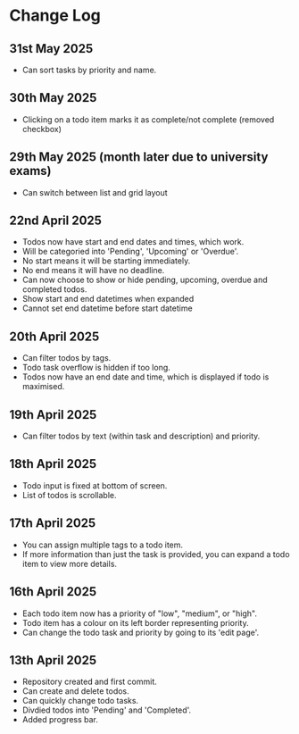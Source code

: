 # Change Log

## 31st May 2025

- Can sort tasks by priority and name.

## 30th May 2025

- Clicking on a todo item marks it as complete/not complete (removed checkbox)

## 29th May 2025 (month later due to university exams)

- Can switch between list and grid layout

## 22nd April 2025

- Todos now have start and end dates and times, which work.
- Will be categoried into 'Pending', 'Upcoming' or 'Overdue'.
- No start means it will be starting immediately.
- No end means it will have no deadline.
- Can now choose to show or hide pending, upcoming, overdue and completed todos.
- Show start and end datetimes when expanded
- Cannot set end datetime before start datetime

## 20th April 2025

- Can filter todos by tags.
- Todo task overflow is hidden if too long.
- Todos now have an end date and time, which is displayed if todo is maximised.

## 19th April 2025

- Can filter todos by text (within task and description) and priority.

## 18th April 2025

- Todo input is fixed at bottom of screen.
- List of todos is scrollable.

## 17th April 2025

- You can assign multiple tags to a todo item.
- If more information than just the task is provided, you can expand a todo item to view more details.

## 16th April 2025

- Each todo item now has a priority of "low", "medium", or "high".
- Todo item has a colour on its left border representing priority.
- Can change the todo task and priority by going to its 'edit page'.

## 13th April 2025

- Repository created and first commit.
- Can create and delete todos.
- Can quickly change todo tasks.
- Divdied todos into 'Pending' and 'Completed'.
- Added progress bar.
